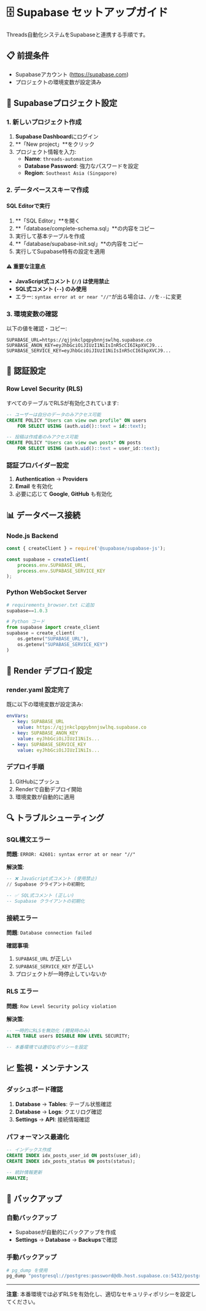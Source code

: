 # 🗄️ Supabase セットアップガイド

Threads自動化システムをSupabaseと連携する手順です。

## 📋 前提条件

- Supabaseアカウント (https://supabase.com)
- プロジェクトの環境変数が設定済み

## 🔧 Supabaseプロジェクト設定

### 1. 新しいプロジェクト作成

1. **Supabase Dashboard**にログイン
2. **「New project」**をクリック
3. プロジェクト情報を入力:
   - **Name**: `threads-automation`
   - **Database Password**: 強力なパスワードを設定
   - **Region**: `Southeast Asia (Singapore)`

### 2. データベーススキーマ作成

#### SQL Editorで実行

1. **「SQL Editor」**を開く
2. **「database/complete-schema.sql」**の内容をコピー
3. 実行して基本テーブルを作成
4. **「database/supabase-init.sql」**の内容をコピー
5. 実行してSupabase特有の設定を適用

#### ⚠️ 重要な注意点

- **JavaScript式コメント (`//`) は使用禁止**
- **SQL式コメント (`--`) のみ使用**
- エラー: `syntax error at or near "//"`が出る場合は、`//`を`--`に変更

### 3. 環境変数の確認

以下の値を確認・コピー:

```
SUPABASE_URL=https://qjjnkclpqpybnnjswlhq.supabase.co
SUPABASE_ANON_KEY=eyJhbGciOiJIUzI1NiIsInR5cCI6IkpXVCJ9...
SUPABASE_SERVICE_KEY=eyJhbGciOiJIUzI1NiIsInR5cCI6IkpXVCJ9...
```

## 🔐 認証設定

### Row Level Security (RLS)

すべてのテーブルでRLSが有効化されています:

```sql
-- ユーザーは自分のデータのみアクセス可能
CREATE POLICY "Users can view own profile" ON users
    FOR SELECT USING (auth.uid()::text = id::text);

-- 投稿は作成者のみアクセス可能
CREATE POLICY "Users can view own posts" ON posts
    FOR SELECT USING (auth.uid()::text = user_id::text);
```

### 認証プロバイダー設定

1. **Authentication** → **Providers**
2. **Email** を有効化
3. 必要に応じて **Google**, **GitHub** も有効化

## 📊 データベース接続

### Node.js Backend

```javascript
const { createClient } = require('@supabase/supabase-js');

const supabase = createClient(
    process.env.SUPABASE_URL,
    process.env.SUPABASE_SERVICE_KEY
);
```

### Python WebSocket Server

```python
# requirements_browser.txt に追加
supabase==1.0.3

# Python コード
from supabase import create_client
supabase = create_client(
    os.getenv("SUPABASE_URL"),
    os.getenv("SUPABASE_SERVICE_KEY")
)
```

## 🚀 Render デプロイ設定

### render.yaml 設定完了

既に以下の環境変数が設定済み:

```yaml
envVars:
  - key: SUPABASE_URL
    value: https://qjjnkclpqpybnnjswlhq.supabase.co
  - key: SUPABASE_ANON_KEY
    value: eyJhbGciOiJIUzI1NiIs...
  - key: SUPABASE_SERVICE_KEY
    value: eyJhbGciOiJIUzI1NiIs...
```

### デプロイ手順

1. GitHubにプッシュ
2. Renderで自動デプロイ開始
3. 環境変数が自動的に適用

## 🔍 トラブルシューティング

### SQL構文エラー

**問題**: `ERROR: 42601: syntax error at or near "//"`

**解決策**:
```sql
-- ❌ JavaScript式コメント (使用禁止)
// Supabase クライアントの初期化

-- ✅ SQL式コメント (正しい)
-- Supabase クライアントの初期化
```

### 接続エラー

**問題**: `Database connection failed`

**確認事項**:
1. `SUPABASE_URL` が正しい
2. `SUPABASE_SERVICE_KEY` が正しい
3. プロジェクトが一時停止していないか

### RLS エラー

**問題**: `Row Level Security policy violation`

**解決策**:
```sql
-- 一時的にRLSを無効化 (開発時のみ)
ALTER TABLE users DISABLE ROW LEVEL SECURITY;

-- 本番環境では適切なポリシーを設定
```

## 📈 監視・メンテナンス

### ダッシュボード確認

1. **Database** → **Tables**: テーブル状態確認
2. **Database** → **Logs**: クエリログ確認
3. **Settings** → **API**: 接続情報確認

### パフォーマンス最適化

```sql
-- インデックス作成
CREATE INDEX idx_posts_user_id ON posts(user_id);
CREATE INDEX idx_posts_status ON posts(status);

-- 統計情報更新
ANALYZE;
```

## 🔄 バックアップ

### 自動バックアップ

- Supabaseが自動的にバックアップを作成
- **Settings** → **Database** → **Backups**で確認

### 手動バックアップ

```bash
# pg_dump を使用
pg_dump "postgresql://postgres:password@db.host.supabase.co:5432/postgres" > backup.sql
```

---

**注意**: 本番環境では必ずRLSを有効化し、適切なセキュリティポリシーを設定してください。